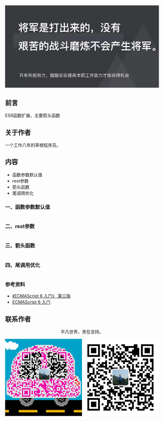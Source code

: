 ![image](../img/timg.jpg)
<br>

## 前言

ES6函数扩展，主要箭头函数

## 关于作者

一个工作八年的草根程序员。

## 内容

- 函数参数默认值
- rest参数
- 箭头函数
- 尾调用优化

### 一、函数参数默认值

```
```

### 二、rest参数

```
```

### 三、箭头函数

```
```

### 四、尾调用优化

```
```

### 参考资料

- [《ECMAScript 6 入门》 第三版](https://yjhenan.gitbooks.io/-ecmascript-6/content/docs/function.html)
- [ECMAScript 6 入门](http://es6.ruanyifeng.com/#docs/function)

## 联系作者

<div align="center">
    <p>
        平凡世界，贵在坚持。
    </p>
    <img src="../img/contact.png" />
</div>